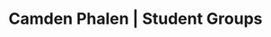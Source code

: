 ---
layout: project
title: Camden Phalen | Student Groups
section: portfolio

project_name: Student Groups
project_categories: Design
year: 2015 - 2016
blurb: Designs done for student groups at Northeastern, including Pi Sigma Epsilon, Huskies for Alternative Transportation, and Dance Marathon.

links:
  - display: Lightroom gallery
    href: http://lightroom.adobe.com/shares/edb3fe60b6fe43b7a32489842ebbc401
    color1: "#CC0000"
    color2: "#000000"
--- 